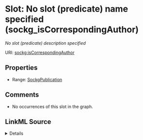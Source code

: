 

# Slot: No slot (predicate) name specified (sockg_isCorrespondingAuthor)


_No slot (predicate) description specified_







URI: [sockg:isCorrespondingAuthor](https://idir.uta.edu/sockg-ontology/docs/isCorrespondingAuthor)



<!-- no inheritance hierarchy -->








## Properties

* Range: [SockgPublication](../classes/SockgPublication.md)





## Comments

* No occurrences of this slot in the graph.



## LinkML Source

<details>

```yaml
name: sockg_isCorrespondingAuthor
description: No slot (predicate) description specified
title: No slot (predicate) name specified
comments:
- No occurrences of this slot in the graph.
from_schema: soc-kg
rank: 1000
domain: sockg_Person
slot_uri: sockg:isCorrespondingAuthor
alias: sockg_isCorrespondingAuthor
range: sockg_Publication

```
</details>